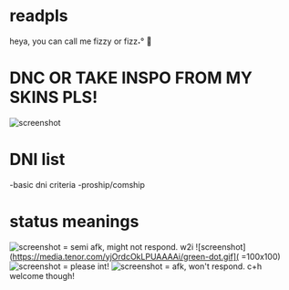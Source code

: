 # readpls
heya, you can call me fizzy or fizz˖° 🫧
# DNC OR TAKE INSPO FROM MY SKINS PLS!
![screenshot](https://media.tenor.com/X_m4x0tu6SEAAAAi/pink-pixel-hearts-cute-lolita-kawaii-soft.gif)
# DNI list
-basic dni criteria
-proship/comship

# status meanings
![screenshot](https://media.tenor.com/xze1LdbHjXwAAAAi/moon-waxing-crescent.gif) = semi afk, might not respond. w2i
![screenshot](https://media.tenor.com/yjOrdcOkLPUAAAAi/green-dot.gif]( =100x100)
![screenshot](https://media.tenor.com/yjOrdcOkLPUAAAAi/green-dot.gif) = please int!
![screenshot](https://cdn3.emoji.gg/emojis/8310-dnd.png) = afk, won't respond. c+h welcome though!
